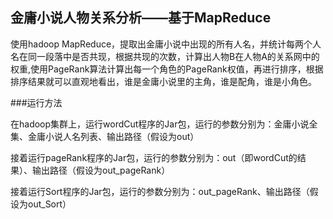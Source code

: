 ## 金庸小说人物关系分析——基于MapReduce

使用hadoop MapReduce，提取出金庸小说中出现的所有人名，并统计每两个人名在同一段落中是否共现，根据共现的次数，计算出人物B在人物A的关系网中的权重,使用PageRank算法计算出每一个角色的PageRank权值，再进行排序，根据排序结果就可以直观地看出，谁是金庸小说里的主角，谁是配角，谁是小角色。

###运行方法

在hadoop集群上，运行wordCut程序的Jar包，运行的参数分别为：金庸小说全集、金庸小说人名列表、输出路径（假设为out）

接着运行pageRank程序的Jar包，运行的参数分别为：out（即wordCut的结果）、输出路径（假设为out_pageRank）

接着运行Sort程序的Jar包，运行的参数分别为：out_pageRank、输出路径（假设为out_Sort）
